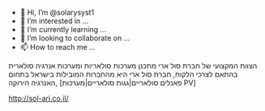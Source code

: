 - 👋 Hi, I’m @solarysyst1
- 👀 I’m interested in ...
- 🌱 I’m currently learning ...
- 💞️ I’m looking to collaborate on ...
- 📫 How to reach me ...

<!---
solarysyst1/solarysyst1 is a ✨ special ✨ repository because its `README.md` (this file) appears on your GitHub profile.
You can click the Preview link to take a look at your changes.
--->
הצוות המקצועי של חברת סול ארי מתכנן מערכות סולאריות ומערכות אנרגיה סולארית בהתאם לצרכי הלקוח,
חברת סול ארי היא מהחברות המובילות בישראל בתחום האנרגיה הירוקה, [פאנלים סולאריים|גגות סולאריים|מערכות PV]

http://sol-ari.co.il/
